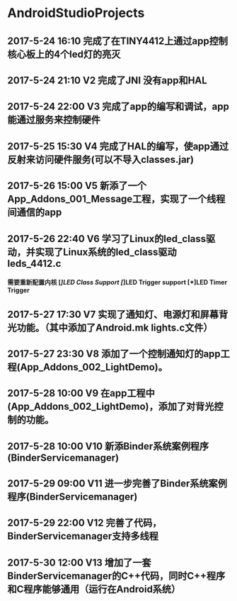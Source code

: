 #  AndroidStudioProjects

## 2017-5-24  16:10      完成了在TINY4412上通过app控制核心板上的4个led灯的亮灭

## 2017-5-24  21:10  V2  完成了JNI 没有app和HAL

## 2017-5-24  22:00  V3  完成了app的编写和调试，app能通过服务来控制硬件

## 2017-5-25  15:30  V4  完成了HAL的编写，使app通过反射来访问硬件服务(可以不导入classes.jar)

## 2017-5-26  15:00  V5  新添了一个App_Addons_001_Message工程，实现了一个线程间通信的app

## 2017-5-26  22:40  V6  学习了Linux的led_class驱动，并实现了Linux系统的led_class驱动 leds_4412.c
####			   需要重新配置内核  [*]LED Class Support  [*]LED Trigger support [*]LED Timer Trigger

## 2017-5-27  17:30  V7  实现了通知灯、电源灯和屏幕背光功能。（其中添加了Android.mk lights.c文件）

## 2017-5-27  23:30  V8  添加了一个控制通知灯的app工程(App_Addons_002_LightDemo)。

## 2017-5-28  10:00  V9  在app工程中(App_Addons_002_LightDemo)，添加了对背光控制的功能。

## 2017-5-28  10:00  V10 新添Binder系统案例程序(BinderServicemanager)

## 2017-5-29  09:00  V11 进一步完善了Binder系统案例程序(BinderServicemanager)

## 2017-5-29  22:00  V12 完善了代码，BinderServicemanager支持多线程

## 2017-5-30  12:00  V13 增加了一套BinderServicemanager的C++代码，同时C++程序和C程序能够通用（运行在Android系统）

